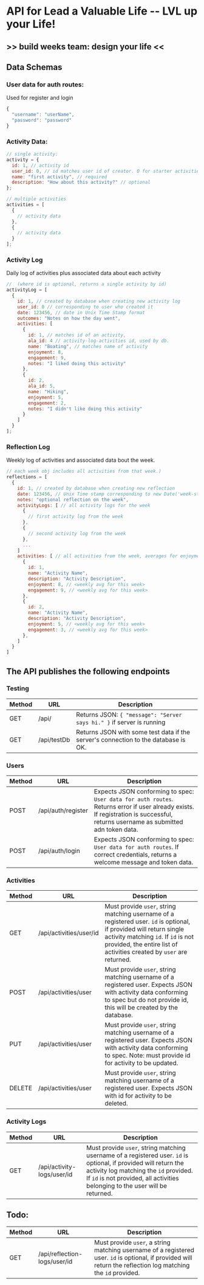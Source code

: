 # API for Lead a Valuable Life -- LVL up your Life!

## >> build weeks team: **design your life** <<

## **Data Schemas**

### **User data for auth routes**:

Used for register and login

```js
{
  "username": "userName",
  "password": "password"
}
```

### **Activity Data**:

```js
// single activity:
activity = {
  id: 1, // activity id
  user_id: 0, // id matches user id of creator. 0 for starter activities (available to anyone)
  name: "first activity", // required
  description: "How about this activity?" // optional
};

// multiple activities
activities = [
  {
    // activity data
  },
  {
    // activity data
  }
];
```

### **Activity Log**

Daily log of activities plus associated data about each activity

```js
//  (where id is optional, returns a single activity by id)
activityLog = [
  {
    id: 1, // created by database when creating new activity log
    user_id: 0 // corresponding to user who created it
    date: 123456, // date in Unix Time Stamp format
    outcomes: "Notes on how the day went",
    activities: [
      {
        id: 1, // matches id of an activity,
        ala_id: 4 // activity-log-activities id, used by db.
        name: "Boating", // matches name of activity
        enjoyment: 8,
        engagement: 9,
        notes: "I liked doing this activity"
      },
      {
        id: 2,
        ala_id: 5,
        name: "Hiking",
        enjoyment: 5,
        engagement: 2,
        notes: "I didn't like doing this activity"
      }
    ]
  }
];
```

### **Reflection Log**

Weekly log of activities and associated data bout the week.

```js
// each week obj includes all activities from that week.)
reflections = [
  {
    id: 1, // created by database when creating new reflection
    date: 123456, // Unix Time stamp corresponding to new Date('week-starting sunday date')
    notes: "optional reflection on the week",
    activityLogs: [ // all activity logs for the week
      {
        // first activity log from the week
      },
      {
        // second activity log from the week
      },
      ...
    ]
    activities: [ // all activities from the week, averages for enjoyment and engagement
      {
        id: 1,
        name: "Activity Name",
        description: "Activity Description",
        enjoyment: 8, // <weekly avg for this week>
        engagement: 9, // <weekly avg for this week>
      },
      {
        id: 2,
        name: "Activity Name",
        description: "Activity Description",
        enjoyment: 5, // <weekly avg for this week>
        engagement: 3, // <weekly avg for this week>
      },
    ]
  }
]
```

## The API publishes the following endpoints

### Testing

| Method | URL         | Description                                                                        |
| ------ | ----------- | ---------------------------------------------------------------------------------- |
| GET    | /api/       | Returns JSON: `{ "message": "Server says hi." }` if server is running              |
| GET    | /api/testDb | Returns JSON with some test data if the server's connection to the database is OK. |

### Users

| Method | URL                | Description                                                                                                                                                                      |
| ------ | ------------------ | -------------------------------------------------------------------------------------------------------------------------------------------------------------------------------- |
| POST   | /api/auth/register | Expects JSON conforming to spec: `User data for auth routes`. Returns error if user already exists. If registration is successful, returns username as submitted adn token data. |
| POST   | /api/auth/login    | Expects JSON conforming to spec: `User data for auth routes`. If correct credentials, returns a welcome message and token data.                                                  |

### Activities

| Method | URL                     | Description                                                                                                                                                                                                                         |
| ------ | ----------------------- | ----------------------------------------------------------------------------------------------------------------------------------------------------------------------------------------------------------------------------------- |
| GET    | /api/activities/user/id | Must provide `user`, string matching username of a registered user. `id` is optional, if provided will return single activity matching `id`. If `id` is not provided, the entire list of activities created by `user` are returned. |
| POST   | /api/activities/user    | Must provide `user`, string matching username of a registered user. Expects JSON with activity data conforming to spec but do not provide id, this will be created by the database.                                                 |
| PUT    | /api/activities/user    | Must provide `user`, string matching username of a registered user. Expects JSON with activity data conforming to spec. Note: must provide id for activity to be updated.                                                           |
| DELETE | /api/activities/user    | Must provide `user`, string matching username of a registered user. Expects JSON with id for activity to be deleted.                                                                                                                |

### Activity Logs

| Method | URL                        | Description                                                                                                                                                                                                                                |
| ------ | -------------------------- | ------------------------------------------------------------------------------------------------------------------------------------------------------------------------------------------------------------------------------------------ |
| GET    | /api/activity-logs/user/id | Must provide `user`, string matching username of a registered user. `id` is optional, if provided will return the activity log matching the `id` provided. If `id` is not provided, all activities belonging to the user will be returned. |

## Todo:

| Method | URL                          | Description                                                                                                                                                    |
| ------ | ---------------------------- | -------------------------------------------------------------------------------------------------------------------------------------------------------------- |
| GET    | /api/reflection-logs/user/id | Must provide `user`, a string matching username of a registered user. `id` is optional, if provided will return the reflection log matching the `id` provided. |
